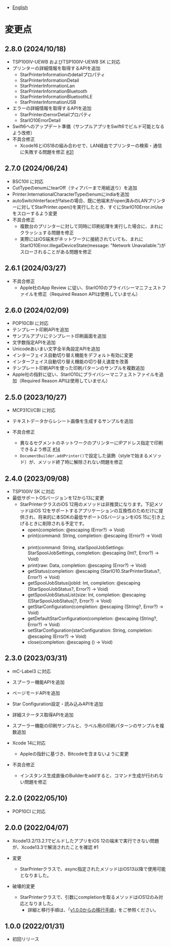 - [English](../CHANGELOG.md)

# 変更点

## 2.8.0 (2024/10/18)

* TSP100IV-UEWB およびTSP100IV-UEWB SK に対応
* プリンターの詳細情報を取得するAPIを追加
  * StarPrinterInformationのdetailプロパティ
  * StarPrinterInformationDetail
  * StarPrinterInformationLan
  * StarPrinterInformationBluetooth
  * StarPrinterInformationBluetoothLE
  * StarPrinterInformationUSB
* エラーの詳細情報を取得するAPIを追加
  * StarPrinterのerrorDetailプロパティ
  * StarIO10ErrorDetail
* Swift6へのアップデート準備（サンプルアプリをSwift6でビルド可能となるよう改修）
* 不具合修正  
  * Xcode16とiOS18の組み合わせで、LAN経由でプリンターの検索・通信に失敗する問題を修正 [#31](https://github.com/star-micronics/StarXpand-SDK-iOS/issues/31)

## 2.7.0 (2024/06/24)

* BSC10II に対応
* CutTypeのenumにtearOff（ティアバーまで用紙送り）を追加
* Printer.InternationalCharacterTypeのenumにindiaを追加
* autoSwitchInterfaceがfalseの場合、既に他端末がopen済みのLANプリンターに対してStarPrinter.open()を実行したとき、すぐにStarIO10Error.inUseをスローするよう変更
* 不具合修正
  * 複数台のプリンターに対して同時に印刷処理を実行した場合に、まれにクラッシュする問題を修正
  * 実際にはiOS端末がネットワークに接続されていても、まれにStarIO10Error.illegalDeviceState(message: "Network Unavailable.")がスローされることがある問題を修正

## 2.6.1 (2024/03/27)

* 不具合修正
  * Apple社のApp Review に従い、StarIO10のプライバシーマニフェストファイルを修正（Required Reason APIは使用していません）

## 2.6.0 (2024/02/09)

* POP10CBI に対応
* テンプレート印刷APIを追加
* サンプルアプリにテンプレート印刷画面を追加
* 文字数指定APIを追加
* Unicodeあいまい文字全半角設定APIを追加
* インターフェイス自動切り替え機能をデフォルト有効に変更
* インターフェイス自動切り替え機能の切り替え速度を改善
* テンプレート印刷APIを使った印刷パターンのサンプルを複数追加
* Apple社の指針に従い、StarIO10にプライバシーマニフェストファイルを追加（Required Reason APIは使用していません）

## 2.5.0 (2023/10/27)

* MCP31CI/CBI に対応
* テキストデータからレシート画像を生成するサンプルを追加

* 不具合修正
  * 異なるセグメントのネットワークのプリンターにIPアドレス指定で印刷できるよう修正 [#14](https://github.com/star-micronics/StarXpand-SDK-iOS/issues/14)
  * `DocumentBuilder.addPrinter()`で設定した装飾（styleで始まるメソッド）が、メソッド終了時に解除されない問題を修正

## 2.4.0 (2023/09/08)

* TSP100IV SK に対応
* 最低サポートOSバージョンを12から13に変更
  * StarPrinterクラスのiOS 12用のメソッドは非推奨になります。下記メソッドはiOS 12をサポートするアプリケーションの互換性のためだけに提供され、将来的に本SDKの最低サポートOSバージョンをiOS 15に引き上げるときに削除される予定です。
    - open(completion: @escaping (Error?) -> Void) 　　
    - print(command: String, completion: @escaping (Error?) -> Void) 　　
    - print(command: String, starSpoolJobSettings: StarSpoolJobSettings, completion: @escaping (Int?, Error?) -> Void) 　　
    - print(raw: Data, completion: @escaping (Error?) -> Void) 　　
    - getStatus(completion: @escaping (StarIO10.StarPrinterStatus?, Error?) -> Void) 　　
    - getSpoolJobStatus(jobId: Int, completion: @escaping (StarSpoolJobStatus?, Error?) -> Void) 　　
    - getSpoolJobStatusList(size: Int, completion: @escaping ([StarSpoolJobStatus]?, Error?) -> Void) 　　
    - getStarConfiguration(completion: @escaping (String?, Error?) -> Void) 　　
    - getDefaultStarConfiguration(completion: @escaping (String?, Error?) -> Void) 　　
    - setStarConfiguration(starConfiguration: String, completion: @escaping (Error?) -> Void) 　　
    - close(completion: @escaping () -> Void)

## 2.3.0 (2023/03/31)

* mC-Label3 に対応
* スプーラー機能APIを追加
* ページモードAPIを追加
* Star Configuration設定・読み込みAPIを追加
* 詳細ステータス取得APIを追加
* スプーラー機能の印刷サンプルと、ラベル用の印刷パターンのサンプルを複数追加
* Xcode 14に対応
  * Appleの指針に基づき、Bitcodeを含まないように変更

* 不具合修正
  * インスタンス生成直後のBuilderをaddすると、コマンド生成が行われない問題を修正

## 2.2.0 (2022/05/10)

* POP10CI に対応

## 2.0.0 (2022/04/07)

* Xcode13.2/13.2.1でビルドしたアプリをiOS 12の端末で実行できない問題が、Xcode13.3で解消されたことを確認 #1

* 変更
    - StarPrinterクラスで、async指定されたメソッドはiOS13以降で使用可能となりました。
* 破壊的変更
    - StarPrinterクラスで、引数にcompletionを取るメソッドはiOS12のみ対応となりました。
        - 詳細と移行手順は、「[v1.0.0からの移行手順](https://star-m.jp/products/s_print/sdk/starxpand/manual/ja/ios-swift/migration/index.html)」をご参照ください。

## 1.0.0 (2022/01/31)

* 初回リリース
